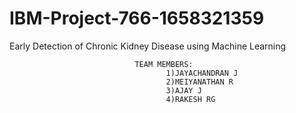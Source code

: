 # IBM-Project-766-1658321359
Early Detection of Chronic Kidney Disease using Machine Learning
                                
                                
                                TEAM MEMBERS:
                                       1)JAYACHANDRAN J
                                       2)MEIYANATHAN R
                                       3)AJAY J
                                       4)RAKESH RG
                             
